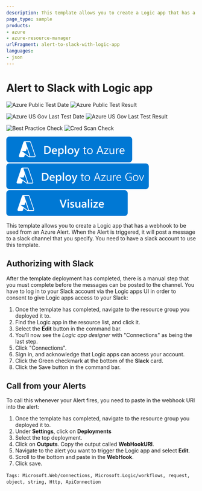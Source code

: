 ```yaml
---
description: This template allows you to create a Logic app that has a webhook to be used from an Azure Alert. When the Alert is triggered, it will post a message to a slack channel that you specify. You need to have a slack account to use this template.
page_type: sample
products:
- azure
- azure-resource-manager
urlFragment: alert-to-slack-with-logic-app
languages:
- json
---
```

# Alert to Slack with Logic app

![Azure Public Test Date](https://azurequickstartsservice.blob.core.windows.net/badges/demos/alert-to-slack-with-logic-app/PublicLastTestDate.svg)
![Azure Public Test Result](https://azurequickstartsservice.blob.core.windows.net/badges/demos/alert-to-slack-with-logic-app/PublicDeployment.svg)

![Azure US Gov Last Test Date](https://azurequickstartsservice.blob.core.windows.net/badges/demos/alert-to-slack-with-logic-app/FairfaxLastTestDate.svg)
![Azure US Gov Last Test Result](https://azurequickstartsservice.blob.core.windows.net/badges/demos/alert-to-slack-with-logic-app/FairfaxDeployment.svg)

![Best Practice Check](https://azurequickstartsservice.blob.core.windows.net/badges/demos/alert-to-slack-with-logic-app/BestPracticeResult.svg)
![Cred Scan Check](https://azurequickstartsservice.blob.core.windows.net/badges/demos/alert-to-slack-with-logic-app/CredScanResult.svg)

[![Deploy To Azure](https://raw.githubusercontent.com/Azure/azure-quickstart-templates/master/1-CONTRIBUTION-GUIDE/images/deploytoazure.svg?sanitize=true)](https://portal.azure.com/#create/Microsoft.Template/uri/https%3A%2F%2Fraw.githubusercontent.com%2FAzure%2Fazure-quickstart-templates%2Fmaster%2Fdemos%2Falert-to-slack-with-logic-app%2Fazuredeploy.json)
[![Deploy To Azure US Gov](https://raw.githubusercontent.com/Azure/azure-quickstart-templates/master/1-CONTRIBUTION-GUIDE/images/deploytoazuregov.svg?sanitize=true)](https://portal.azure.us/#create/Microsoft.Template/uri/https%3A%2F%2Fraw.githubusercontent.com%2FAzure%2Fazure-quickstart-templates%2Fmaster%2Fdemos%2Falert-to-slack-with-logic-app%2Fazuredeploy.json)   [![Visualize](https://raw.githubusercontent.com/Azure/azure-quickstart-templates/master/1-CONTRIBUTION-GUIDE/images/visualizebutton.svg?sanitize=true)](http://armviz.io/#/?load=https%3A%2F%2Fraw.githubusercontent.com%2FAzure%2Fazure-quickstart-templates%2Fmaster%2Fdemos%2Falert-to-slack-with-logic-app%2Fazuredeploy.json)

This template allows you to create a Logic app that has a webhook to be used from an Azure Alert. When the Alert is triggered, it will post a message to a slack channel that you specify. You need to have a slack account to use this template.

## Authorizing with Slack

After the template deployment has completed, there is a manual step that you must complete before the messages can be posted to the channel. You have to log in to your Slack account via the Logic apps UI in order to consent to give Logic apps access to your Slack:

1. Once the template has completed, navigate to the resource group you deployed it to.
2. Find the Logic app in the resource list, and click it.
3. Select the **Edit** button in the command bar.
4. You'll now see the *Logic app designer* with "Connections" as being the last step.
5. Click "Connections".
6. Sign in, and acknowledge that Logic apps can access your account.
7. Click the Green checkmark at the bottom of the **Slack** card.
8. Click the Save button in the command bar.

## Call from your Alerts

To call this whenever your Alert fires, you need to paste in the webhook URI into the alert:

1. Once the template has completed, navigate to the resource group you deployed it to.
2. Under **Settings**, click on **Deployments**
3. Select the top deployment.
4. Click on **Outputs**. Copy the output called **WebHookURI**.
5. Navigate to the alert you want to trigger the Logic app and select **Edit**.
6. Scroll to the bottom and paste in the **WebHook**.
7. Click save.

`Tags: Microsoft.Web/connections, Microsoft.Logic/workflows, request, object, string, Http, ApiConnection`

